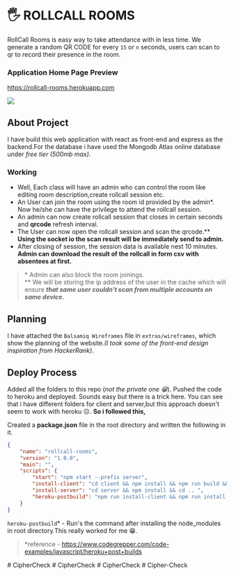 # 🖐️ ROLLCALL **ROOMS**

RollCall Rooms is easy way to take attendance with in less time. We generate a random QR CODE for every `15` or `n` seconds, users can scan to qr to record their presence in the room.

### Application Home Page Preview

https://rollcall-rooms.herokuapp.com

![](./extras/images-for-readme/page.png)

## About **Project**

I have build this web application with react as front-end and express as the backend.For the database i have used the Mongodb Atlas online database under _free tier (500mb max)._

### Working

- Well, Each class will have an admin who can control the room like editing room description,create rollcall session etc.
- An User can join the room using the room id provided by the admin\*. Now he/she can have the privilege to attend the rollcall session.
- An admin can now create rollcall session that closes in certain seconds and **qrcode** refresh interval.
- The User can now open the rollcall session and scan the qrcode.\*\* **Using the socket io the scan result will be immediately send to admin.**
- After closing of session, the session data is available nest 10 minutes. **Admin can download the result of the rollcall in form csv with absentees at first.**

> \* Admin can also block the room joinings.\
> \*\* We will be storing the ip address of the user in the cache which will ensure **_that same user couldn't scan from multiple accounts on same device._**

## Planning

I have attached the `Balsamiq Wireframes` file in `extras/wireframes`, which show the planning of the website._(I took some of the front-end design inspiration from HackerRank)_.

## Deploy Process

Added all the folders to this repo (_not the private one 😁_). Pushed the code to heroku and deployed. Sounds easy but there is a trick here.
You can see that i have different folders for client and server,but this approach doesn't seem to work with heroku 😖. **So i followed this,**

Created a **package.json** file in the root directory and written the following in it.

```json
{
    "name": "rollcall-rooms",
    "version": "1.0.0",
    "main": "",
    "scripts": {
        "start": "npm start --prefix server",
        "install-client": "cd client && npm install && npm run build && cd ..",
        "install-server": "cd server && npm install && cd .. ",
        "heroku-postbuild": "npm run install-client && npm run install-server"
    }
}
```

`heroku-postbuild`* - Run's the command after installing the node_modules in root directory.This really worked for me 😁.

> *reference - https://www.codegrepper.com/code-examples/javascript/heroku+post+builds

#   C i p h e r C h e c k  
 #   C i p h e r C h e c k  
 #   C i p h e r C h e c k  
 #   C i p h e r - C h e c k  
 